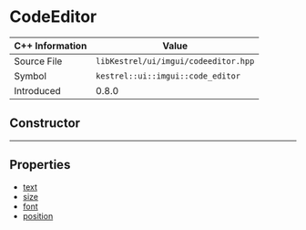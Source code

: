 
# CodeEditor

| C++ Information | Value |
| --- | --- |
| Source File | `libKestrel/ui/imgui/codeeditor.hpp` |
| Symbol | `kestrel::ui::imgui::code_editor` |
| Introduced | 0.8.0 |

## Constructor

---

## Properties

 - [text](text.md)
 - [size](size.md)
 - [font](font.md)
 - [position](position.md)


